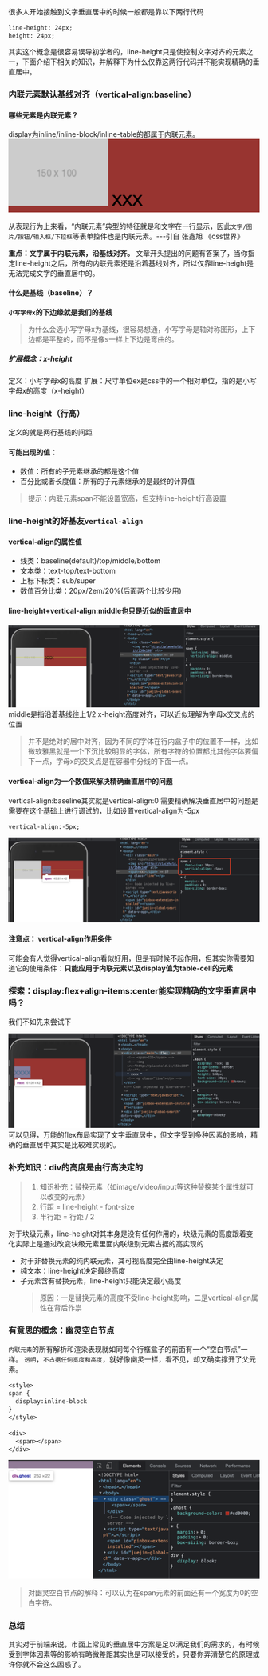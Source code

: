
很多人开始接触到文字垂直居中的时候一般都是靠以下两行代码

```
line-height: 24px;
height: 24px;
```

其实这个概念是很容易误导初学者的，line-height只是使控制文字对齐的元素之一，下面介绍下相关的知识，并解释下为什么仅靠这两行代码并不能实现精确的垂直居中。

### 内联元素默认基线对齐（vertical-align:baseline）

#### 哪些元素是内联元素？

display为inline/inline-block/inline-table的都属于内联元素。
![](../assets/images/line-height/2.png)

从表现行为上来看，“内联元素”典型的特征就是和文字在一行显示，因此`文字/图片/按钮/输入框/下拉框`等表单控件也是内联元素。---引自 张鑫旭 《css世界》

**重点：文字属于内联元素，沿基线对齐。**
文章开头提出的问题有答案了，当你指定line-height之后，所有的内联元素还是沿着基线对齐，所以仅靠line-height是无法完成文字的垂直居中的。

#### 什么是基线（baseline）？

**`小写字母x`的下边缘就是我们的基线**
> 为什么会选小写字母x为基线，很容易想通，小写字母是轴对称图形，上下边都是平整的，而不是像s一样上下边是弯曲的。
##### 扩展概念：x-height

定义：小写字母x的高度
扩展：尺寸单位ex是css中的一个相对单位，指的是小写字母x的高度（x-height）

### line-height（行高）

定义的就是两行基线的间距

#### 可能出现的值：
- 数值：所有的子元素继承的都是这个值
- 百分比或者长度值：所有的子元素继承的是最终的计算值

> 提示：内联元素span不能设置宽高，但支持line-height行高设置

### line-height的好基友`vertical-align`

#### vertical-align的属性值
- 线类：baseline(default)/top/middle/bottom
- 文本类：text-top/text-bottom
- 上标下标类：sub/super
- 数值百分比类：20px/2em/20%(后面两个比较少用)

#### line-height+vertical-align:middle也只是近似的垂直居中

![](../assets/images/line-height/3.png)
middle是指沿着基线往上1/2 x-height高度对齐，可以近似理解为字母x交叉点的位置

> 并不是绝对的居中对齐，因为不同的字体在行内盒子中的位置不一样，比如微软雅黑就是一个下沉比较明显的字体，所有字符的位置都比其他字体要偏下一点，字母x的交叉点是在容器中分线的下面一点。

#### vertical-align为一个数值来解决精确垂直居中的问题
vertical-align:baseline其实就是vertical-align:0
需要精确解决垂直居中的问题是需要在这个基础上进行调试的，比如设置vertical-align为-5px
```
vertical-align:-5px;
```
![](../assets/images/line-height/4.png)

#### 注意点： vertical-align作用条件

可能会有人觉得vertical-align看似好用，但是有时候不起作用，但其实你需要知道它的使用条件：**只能应用于内联元素以及display值为table-cell的元素**

### 探索：display:flex+align-items:center能实现精确的文字垂直居中吗？
我们不如先来尝试下

![](../assets/images/line-height/5.png)
可以见得，万能的flex布局实现了文字垂直居中，但文字受到多种因素的影响，精确的垂直居中其实是比较难实现的。

### 补充知识：div的高度是由行高决定的

> 1. 知识补充：替换元素（如image/video/input等这种替换某个属性就可以改变的元素）
> 2. 行距 = line-height - font-size
> 3. 半行距 = 行距 / 2

对于块级元素，line-height对其本身是没有任何作用的，块级元素的高度跟着变化实际上是通过改变块级元素里面内联级别元素占据的高实现的

- 对于非替换元素的纯内联元素，其可视高度完全由line-height决定
- 纯文本：line-height决定最终高度
- 子元素含有替换元素，line-height只能决定最小高度
  > 原因：一是替换元素的高度不受line-height影响，二是vertical-align属性在背后作祟

### 有意思的概念：幽灵空白节点

`内联元素`的所有解析和渲染表现就如同每个行框盒子的前面有一个“空白节点”一样。
`透明`，`不占据任何宽度和高度`，就好像幽灵一样，看不见，却又确实撑开了父元素。
```
<style>
span {
  display:inline-block
}
</style>

<div>
  <span></span>
</div>
```
![](../assets/images/line-height/1.png)
> 对幽灵空白节点的解释：可以认为在span元素的前面还有一个宽度为0的空白字符。

### 总结
其实对于前端来说，市面上常见的垂直居中方案是足以满足我们的需求的，有时候受到字体因素等的影响有略微差距其实也是可以接受的，只要你弄清楚它的原理或许你就不会这么困惑了。